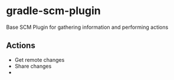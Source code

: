gradle-scm-plugin
=================

Base SCM Plugin for gathering information and performing actions

Actions
-------

* Get remote changes
* Share changes
* 